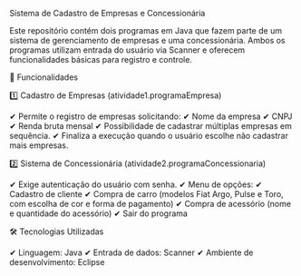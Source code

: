 Sistema de Cadastro de Empresas e Concessionária <br>

Este repositório contém dois programas em Java que fazem parte de um sistema de gerenciamento de empresas e uma concessionária. Ambos os programas utilizam entrada do usuário via Scanner e oferecem funcionalidades básicas para registro e controle.

📌 Funcionalidades <br>

1️⃣ Cadastro de Empresas (atividade1.programaEmpresa) <br>

✔ Permite o registro de empresas solicitando:
  ✔ Nome da empresa
  ✔ CNPJ
  ✔ Renda bruta mensal
✔ Possibilidade de cadastrar múltiplas empresas em sequência.
✔ Finaliza a execução quando o usuário escolhe não cadastrar mais empresas.

2️⃣ Sistema de Concessionária (atividade2.programaConcessionaria) <br>

✔ Exige autenticação do usuário com senha.
✔ Menu de opções:
  ✔ Cadastro de cliente
  ✔ Compra de carro (modelos Fiat Argo, Pulse e Toro, com escolha de cor e forma de pagamento)
  ✔ Compra de acessório (nome e quantidade do acessório)
  ✔ Sair do programa

🛠 Tecnologias Utilizadas <br>

✔ Linguagem: Java
✔ Entrada de dados: Scanner
✔ Ambiente de desenvolvimento: Eclipse
